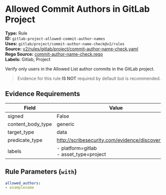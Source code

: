 # Allowed Commit Authors in GitLab Project  
**Type:** Rule  
**ID:** `gitlab-project-allowed-commit-author-names`  
**Uses:** `gitlab/project/commit-author-name-check@v2/rules`  
**Source:** [v2/rules/gitlab/project/commit-author-name-check.yaml](https://github.com/scribe-public/sample-policies/v2/rules/gitlab/project/commit-author-name-check.yaml)  
**Rego Source:** [commit-author-name-check.rego](https://github.com/scribe-public/sample-policies/v2/rules/gitlab/project/commit-author-name-check.rego)  
**Labels:** Gitlab, Project  

Verify only users in the Allowed List author commits in the GitLab project.

> Evidence for this rule **IS NOT** required by default but is recommended.


## Evidence Requirements  
| Field | Value |
|-------|-------|
| signed | False |
| content_body_type | generic |
| target_type | data |
| predicate_type | http://scribesecurity.com/evidence/discovery/v0.1 |
| labels | - platform=gitlab<br>- asset_type=project |

## Rule Parameters (`with`)  
```yaml
allowed_authors:
- examplename
```

